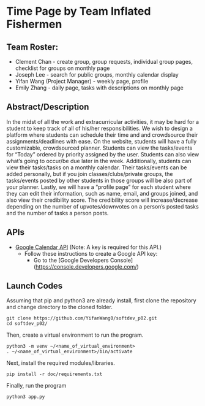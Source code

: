 # Time Page by Team Inflated Fishermen

## Team Roster:
* Clement Chan - create group, group requests, individual group pages, checklist for groups on monthly page
* Joseph Lee - search for public groups, monthly calendar display
* Yifan Wang (Project Manager) - weekly page, profile
* Emily Zhang - daily page, tasks with descriptions on monthly page

## Abstract/Description
In the midst of all the work and extracurricular activities, it may be hard for a student to keep track of all of his/her responsibilities. We wish to design a platform where students can schedule their time and and crowdsource their assignments/deadlines with ease. On the website, students will have a fully customizable, crowdsourced planner. Students can view the tasks/events for “Today” ordered by priority assigned by the user. Students can also view what’s going to occur/be due later in the week. Additionally, students can view their tasks/tasks on a monthly calendar. Their tasks/events can be added personally, but if you join classes/clubs/private groups, the tasks/events posted by other students in those groups will be also part of your planner. Lastly, we will have a “profile page” for each student where they can edit their information, such as name, email, and groups joined, and also view their credibility score. The credibility score will increase/decrease depending on the number of upvotes/downvotes on a person’s posted tasks and the number of tasks a person posts.

## APIs
* [Google Calendar API](https://docs.google.com/document/d/1atMCAui86AwBSWEz8lCIJFaNkUL4V5fwVecNcnxSpP0/edit) (Note: A key is required for this API.)
  * Follow these instructions to create a Google API key:
    * Go to the [Google Developers Console] (https://console.developers.google.com/)

## Launch Codes 
Assuming that pip and python3 are already install, first clone the repository and change directory to the cloned folder.
```
git clone https://github.com/YifanWang0/softdev_p02.git
cd softdev_p02/
```
Then, create a virtual environment to run the program.
```
python3 -m venv ~/<name_of_virtual_environment>
. ~/<name_of_virtual_environment>/bin/activate
```
Next, install the required modules/libraries.
```
pip install -r doc/requirements.txt
```
Finally, run the program
```
python3 app.py
```
